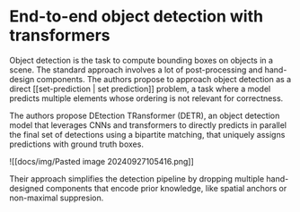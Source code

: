 # End-to-end object detection with transformers

Object detection is the task to compute bounding boxes on objects in a scene. The standard approach involves a lot of post-processing and hand-design components. The authors propose to approach object detection as a direct [[set-prediction | set prediction]] problem, a task where a model predicts multiple elements whose ordering is not relevant for correctness. 

The authors propose DEtection TRansformer (DETR), an object detection model that leverages CNNs and transformers to directly predicts in parallel the final set of detections using a bipartite matching, that uniquely assigns predictions with ground truth boxes.

![[docs/img/Pasted image 20240927105416.png]]

Their approach simplifies the detection pipeline by dropping multiple hand-designed components that encode prior knowledge, like spatial anchors or non-maximal suppresion.

